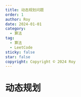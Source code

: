 ```yaml
---
title: 动态规划问题
order: 1
author: Roy
date: 2024-01-01
category:
  - 算法
tag:
  - 算法
  - LeetCode
sticky: false
star: false
copyright: Copyright © 2024 Roy
---
```


# 动态规划

